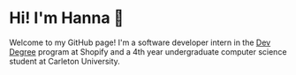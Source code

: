 <h1>Hi! I'm Hanna 👋</h1>
<p>Welcome to my GitHub page! I'm a software developer intern in the <a href="https://devdegree.ca/">Dev Degree</a> program at Shopify and a 4th year undergraduate computer science student at Carleton University.<p>

<!--
**hannakebedom/hannakebedom** is a ✨ _special_ ✨ repository because its `README.md` (this file) appears on your GitHub profile.

Here are some ideas to get you started:

- 🔭 I’m currently working on ...
- 🌱 I’m currently learning ...
- 👯 I’m looking to collaborate on ...
- 🤔 I’m looking for help with ...
- 💬 Ask me about ...
- 📫 How to reach me: ...
- 😄 Pronouns: ...
- ⚡ Fun fact: ...
-->
